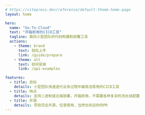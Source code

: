 ```yaml
---
# https://vitepress.dev/reference/default-theme-home-page
layout: home

hero:
  name: "Go-To-Cloud"
  text: "开箱即用的CICD工具"
  tagline: 面向小型团队的代码构建和部署工具
  actions:
    - theme: brand
      text: 轻松上手
      link: /guide/prepare
    - theme: alt
      text: 如何安装
      link: /api-examples

features:
  - title: 目标
    details: 小型团队快速迭代业务过程中最简洁易用的CICD工具
  - title: 特点
    details: 支持二进制或云端部署，开箱即用，不需要各种复杂的流水线配置
  - title: 开源
    details: 项目完全开源，任意使用，当然也欢迎你的PR
---
```


